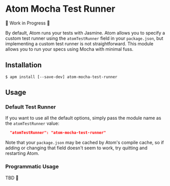# Atom Mocha Test Runner

🚧 Work in Progress 🚧

By default, Atom runs your tests with Jasmine. Atom allows you to specify a custom test runner using the `atomTestRunner` field in your `package.json`, but implementing a custom test runner is not straightforward. This module allows you to run your specs using Mocha with minimal fuss.

## Installation

```
$ apm install [--save-dev] atom-mocha-test-runner
```

## Usage

### Default Test Runner

If you want to use all the default options, simply pass the module name as the `atomTestRunner` value:

```json
  "atomTestRunner": "atom-mocha-test-runner"
```

Note that your `package.json` may be cached by Atom's compile cache, so if adding or changing that field doesn't seem to work, try quitting and restarting Atom.

### Programmatic Usage

TBD 👷
